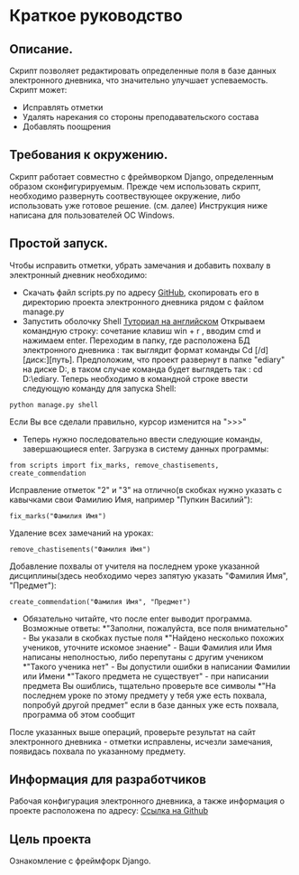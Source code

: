 # Краткое руководство

## Описание.

Скрипт позволяет редактировать определенные поля в базе данных электронного дневника, что значительно улучшает успеваемость.
Скрипт может:
- Исправлять отметки
- Удалять нарекания со стороны преподавательского состава
- Добавлять поощрения

## Требования к окружению.

Скрипт работает совместно с фреймворком Django, определенным образом сконфигурируемым.
Прежде чем использовать скрипт, необходимо развернуть соотвествующее окружение, либо использовать уже готовое решение. (см. далее)
Инструкция ниже написана для пользователей ОС Windows.

## Простой запуск.

Чтобы исправить отметки, убрать замечания и добавить похвалу в электронный дневник необходимо:
- Скачать файл scripts.py по адресу [GitHub](https://github.com/Rostwik/ediary/archive/refs/heads/main.zip), скопировать его в директорию проекта электронного дневника рядом с файлом manage.py
- Запустить оболочку Shell [Туториал на английском](https://www.csestack.org/open-python-shell-django/)
Открываем командную строку: сочетание клавиш win + r , вводим cmd и нажимаем enter.
Переходим в папку, где расположена БД электронного дневника : так выглядит формат команды Cd [/d] [диск:][путь]. Предположим, что проект развернут в папке "ediary" на диске D:,
в таком случае команда будет выглядеть так : cd D:\ediary. Теперь необходимо в командной строке ввести следующую команду для запуска Shell:

```python manage.py shell```

Если Вы все сделали правильно, курсор изменится на ">>>"

- Теперь нужно последовательно ввести следующие команды, завершающиеся enter.
Загрузка в систему данных программы:

```from scripts import fix_marks, remove_chastisements, create_commendation```

Исправление отметок "2" и "3" на отлично(в скобках нужно указать с кавычками свои Фамилию Имя, например "Пупкин Василий"):

```fix_marks("Фамилия Имя")```

Удаление всех замечаний на уроках:

```remove_chastisements("Фамилия Имя")```

Добавление похвалы от учителя на последнем уроке указанной дисциплины(здесь необходимо через запятую указать "Фамилия Имя", "Предмет"):

```create_commendation("Фамилия Имя", "Предмет")```

- Обязательно читайте, что после enter выводит программа.
Возможные ответы:
    *"Заполни, пожалуйста, все поля внимательно" - Вы указали в скобках пустые поля
    *"Найдено несколько похожих учеников, уточните искомое знаение" - Ваши Фамилия или Имя написаны неполностью, либо перепутаны с другим учеником
    *"Такого ученика нет" - Вы допустили ошибки в написании Фамилии или Имени
    *"Такого предмета не существует" - при написании предмета Вы ошиблись, тщательно проверьте все символы
    *"На последнем уроке по этому предмету у тебя уже есть похвала, попробуй другой предмет" если в базе данных уже есть похвала, программа об этом сообщит

После указанных выше операций, проверьте результат на сайт электронного дневника - отметки исправлены, исчезли замечания, появидась похвала по указанному предмету.

## Информация для разработчиков

Рабочая конфигурация электронного дневника, а также информация о проекте расположена по адресу: [Ссылка на Github](https://github.com/devmanorg/e-diary/tree/master)


## Цель проекта

Ознакомление с фреймфорк Django. 

